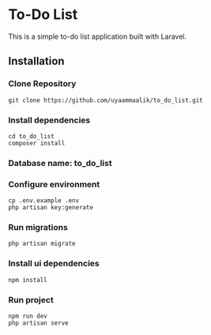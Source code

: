 # To-Do List

This is a simple to-do list application built with Laravel.

## Installation

### Clone Repository

```shell
git clone https://github.com/uyaammaalik/to_do_list.git
```
### Install dependencies
```shell 
cd to_do_list
composer install
```
    
### Database name: **to_do_list**  <!-- any name -->

### Configure environment 
```shell
cp .env.example .env
php artisan key:generate
```

### Run migrations
```shell
php artisan migrate
```

### Install ui dependencies
```shell
npm install
```

### Run project
```shell
npm run dev
php artisan serve
```
